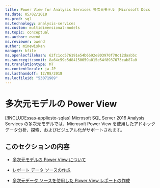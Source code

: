 ```yaml
---
title: Power View for Analysis Services 多次元モデル |Microsoft Docs
ms.date: 05/02/2018
ms.prod: sql
ms.technology: analysis-services
ms.custom: multidimensional-models
ms.topic: conceptual
ms.author: owend
ms.reviewer: owend
author: minewiskan
manager: kfile
ms.openlocfilehash: 62fc1cc576191e54b6692e803970f78c12daabbc
ms.sourcegitcommit: 8a64c59c5d84150659a015e54f8937673cab87a0
ms.translationtype: MT
ms.contentlocale: ja-JP
ms.lasthandoff: 12/08/2018
ms.locfileid: "53071909"
---
```

# <a name="power-view-for-multidimensional-models"></a>多次元モデルの Power View
[!INCLUDE[ssas-appliesto-sqlas](../../includes/ssas-appliesto-sqlas.md)]
  Microsoft SQL Server 2016 Analysis Services の多次元モデルでは、Microsoft Power View を使用したアドホック データ分析、探索、およびビジュアル化がサポートされます。  
  
## <a name="in-this-section"></a>このセクションの内容  
  
-   [多次元モデルの Power View について](../../analysis-services/multidimensional-models/understanding-power-view-for-multidimensional-models.md)  
  
-   [レポート データ ソースの作成](../../analysis-services/multidimensional-models/create-a-report-data-source.md)  
  
-   [多次元データ ソースを使用した Power View レポートの作成](../../analysis-services/multidimensional-models/create-a-power-view-report-with-a-multidimensional-data-source.md)  
  
  
